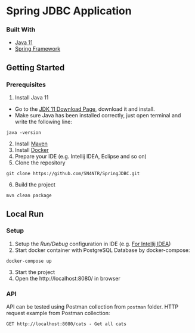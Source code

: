 # Spring JDBC Application

### Built With
* [Java 11](https://docs.oracle.com/en/java/javase/11/)
* [Spring Framework](https://spring.io/projects/spring-framework)

## Getting Started
### Prerequisites
1. Install Java 11
* Go to the [JDK 11 Download Page](https://www.oracle.com/java/technologies/javase-jdk11-downloads.html), download it and install.
* Make sure Java has been installed correctly, just open terminal and write the following line:
```shell script
java -version
```
2. Install [Maven](https://maven.apache.org/download.cgi)
3. Install [Docker](https://www.docker.com/products/docker-desktop)
4. Prepare your IDE (e.g. Intellij IDEA, Eclipse and so on)
5. Clone the repository
```shell script
git clone https://github.com/SN4NTR/SpringJDBC.git
```
6. Build the project
```shell script
mvn clean package
```

## Local Run
### Setup
1. Setup the *Run/Debug* configuration in IDE (e.g. [For Intellij IDEA](https://www.jetbrains.com/help/idea/spring-boot.html))
2. Start docker container with PostgreSQL Database by docker-compose:
```shell script
docker-compose up
```
3. Start the project
4. Open the http://localhost:8080/ in browser

### API

API can be tested using Postman collection from `postman` folder.
HTTP request example from Postman collection:
```
GET http://localhost:8080/cats - Get all cats
```
